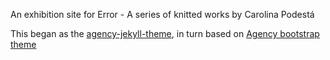An exhibition site for Error - A series of knitted works by Carolina Podestá

This began as the [agency-jekyll-theme](https://y7kim.github.io/agency-jekyll-theme), in turn based on [Agency bootstrap theme ](http://startbootstrap.com/templates/agency/)
